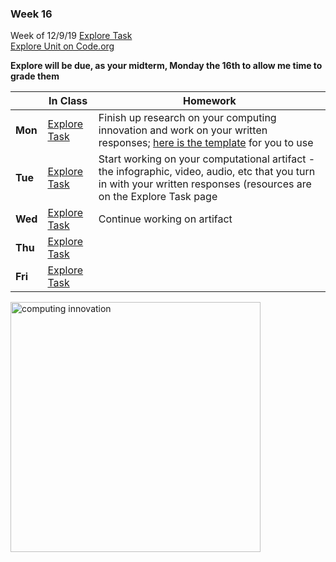 <meta http-equiv="refresh" content="300"/>

### Week 16  
Week of 12/9/19 [Explore Task](/ap/units/pt/explore)  
[Explore Unit on Code.org](https://studio.code.org/s/csp-explore-2019?section_id=2525239)

**Explore will be due, as your midterm, Monday the 16th to allow me time to grade them**

  |       |In Class               |Homework   |
  |-------|---------              |---------  |
  |**Mon**|[Explore Task](/ap/units/pt/explore) |Finish up research on your computing innovation and work on your written responses; [here is the template](http://bit.ly/explore-template) for you to use|
  |**Tue**|[Explore Task](/ap/units/pt/explore) |Start working on your computational artifact - the infographic, video, audio, etc that you turn in with your written responses (resources are on the Explore Task page|
  |**Wed**|[Explore Task](/ap/units/pt/explore) |Continue working on artifact|
  |**Thu**|[Explore Task](/ap/units/pt/explore) ||
  |**Fri**|[Explore Task](/ap/units/pt/explore) ||

<img src="https://slideplayer.com/slide/15522632/93/images/11/Innovation%2C+Impacts+%26+Introductions.jpg" alt="computing innovation" height="400">